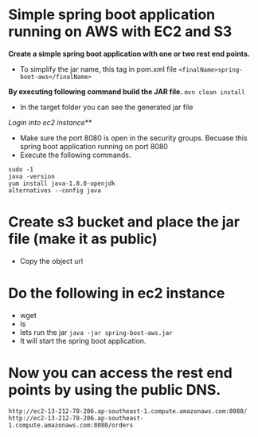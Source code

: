 # Simple spring boot application running on AWS with EC2 and S3

**Create a simple spring boot application with one or two rest end points.**
- To simplify the jar name, this tag in pom.xml file
```<finalName>spring-boot-aws</finalName>```

**By executing following command build the JAR file.**
```mvn clean install```
- In the target folder you can see the generated jar file

*Login into ec2 instance***
- Make sure the port 8080 is open in the security groups. Becuase this spring boot application running on port 8080
- Execute the following commands.
```
sudo -1
java -version
yum install java-1.8.0-openjdk
alternatives --config java
```
# Create s3 bucket and place the jar file (make it as public)
- Copy the object url

# Do the following in ec2 instance
- wget <paste the s3 object https url>
- ls
- lets run the jar 
```java -jar spring-boot-aws.jar```
- It will start the spring boot application.

# Now you can access the rest end points by using the public DNS.
```http://ec2-13-212-78-206.ap-southeast-1.compute.amazonaws.com:8080/```
```http://ec2-13-212-78-206.ap-southeast-1.compute.amazonaws.com:8080/orders```
